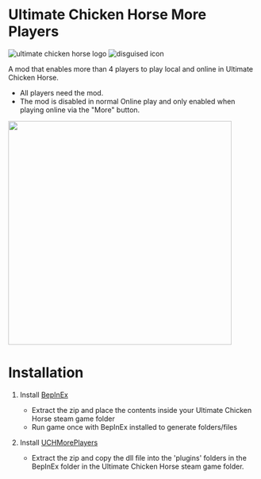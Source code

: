 # Ultimate Chicken Horse More Players
![ultimate chicken horse logo](https://tawk.link/637ce062b0d6371309d07b8c/kb/attachments/hwzSwKbqc2.png) ![disguised icon](https://tawk.link/637ce062b0d6371309d07b8c/kb/attachments/jxl26fMNy6.png)

A mod that enables more than 4 players to play local and online in Ultimate Chicken Horse.

- All players need the mod.
- The mod is disabled in normal Online play and only enabled when playing online via the "More" button.

<img src="https://user-images.githubusercontent.com/1382274/175807071-2c539967-54fc-4857-938e-7a339503e0e5.png" width="450px">

<br>

# Installation
1. Install [BepInEx](https://github.com/BepInEx/BepInEx/releases/latest)
    - Extract the zip and place the contents inside your Ultimate Chicken Horse steam game folder
    - Run game once with BepInEx installed to generate folders/files
    
2. Install [UCHMorePlayers](https://github.com/disguised04/UCHMorePlayers/releases/latest/download/UCHMorePlayers.zip)
    - Extract the zip and copy the dll file into the 'plugins' folders in the BepInEx folder in the Ultimate Chicken Horse steam game folder.
